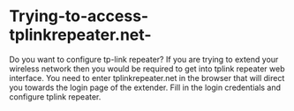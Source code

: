 # Trying-to-access-tplinkrepeater.net-
Do you want to configure tp-link repeater? If you are trying to extend your wireless network then you would be required to get into tplink repeater web interface. You need to enter tplinkrepeater.net in the browser that will direct you towards the login page of the extender. Fill in the login credentials and configure tplink repeater.
